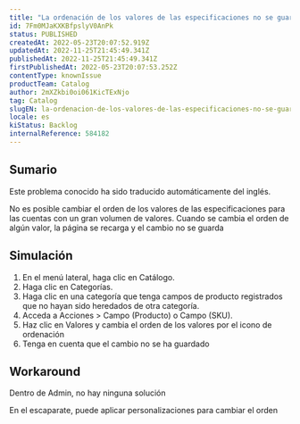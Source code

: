 ```yaml
---
title: "La ordenación de los valores de las especificaciones no se guarda"
id: 7Fm0MJaKXKBfpslyV0AnPk
status: PUBLISHED
createdAt: 2022-05-23T20:07:52.919Z
updatedAt: 2022-11-25T21:45:49.341Z
publishedAt: 2022-11-25T21:45:49.341Z
firstPublishedAt: 2022-05-23T20:07:53.252Z
contentType: knownIssue
productTeam: Catalog
author: 2mXZkbi0oi061KicTExNjo
tag: Catalog
slugEN: la-ordenacion-de-los-valores-de-las-especificaciones-no-se-guarda
locale: es
kiStatus: Backlog
internalReference: 584182
---
```


## Sumario

<div class="alert alert-info">
  <p>Este problema conocido ha sido traducido automáticamente del inglés.</p>
</div>


No es posible cambiar el orden de los valores de las especificaciones para las cuentas con un gran volumen de valores. Cuando se cambia el orden de algún valor, la página se recarga y el cambio no se guarda



## Simulación



1. En el menú lateral, haga clic en Catálogo.
2. Haga clic en Categorías.
3. Haga clic en una categoría que tenga campos de producto registrados que no hayan sido heredados de otra categoría.
4. Acceda a Acciones > Campo (Producto) o Campo (SKU).
5. Haz clic en Valores y cambia el orden de los valores por el icono de ordenación
6. Tenga en cuenta que el cambio no se ha guardado



## Workaround


Dentro de Admin, no hay ninguna solución

En el escaparate, puede aplicar personalizaciones para cambiar el orden

